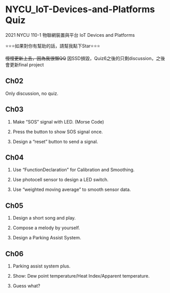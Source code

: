 # NYCU_IoT-Devices-and-Platforms Quiz
2021 NYCU 110-1 物聯網裝置與平台 IoT Devices and Platforms

⭐⭐⭐如果對你有幫助的話，請幫我點下Star⭐⭐⭐

~~慢慢更新上去，因為我很懶QQ~~
因SSD損毀，Quiz6之後的只剩discussion，之後會更新final project

## Ch02
Only discussion, no quiz.

## Ch03
1. Make “SOS” signal with LED. (Morse Code)

2. Press the button to show SOS signal once.

3. Design a “reset” button to send a signal.

## Ch04
1. Use “FunctionDeclaration” for Calibration and Smoothing.

2. Use photocell sensor to design a LED switch.

3. Use “weighted moving average” to smooth sensor data.

## Ch05
1. Design a short song and play.

2. Compose a melody by yourself.

3. Design a Parking Assist System.

## Ch06
1. Parking assist system plus.

2. Show: Dew point temperature/Heat Index/Apparent temperature.

3. Guess what?


